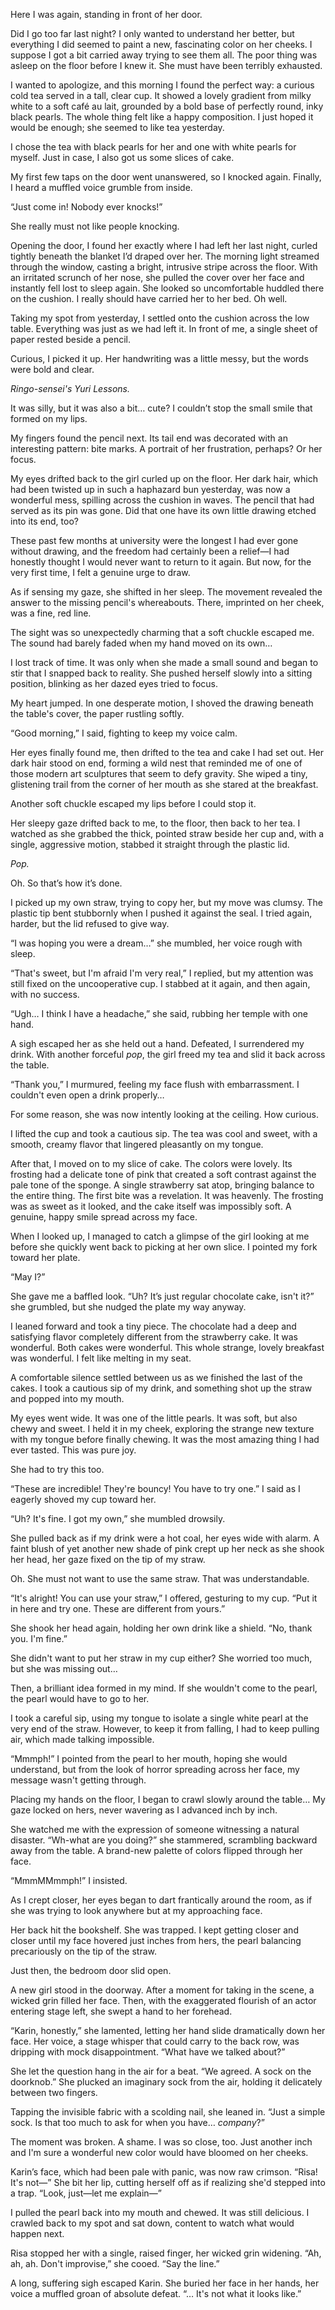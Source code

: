 Here I was again, standing in front of her door.

Did I go too far last night? I only wanted to understand her better, but everything I did seemed to paint a new, fascinating color on her cheeks. I suppose I got a bit carried away trying to see them all. The poor thing was asleep on the floor before I knew it. She must have been terribly exhausted.

I wanted to apologize, and this morning I found the perfect way: a curious cold tea served in a tall, clear cup. It showed a lovely gradient from milky white to a soft café au lait, grounded by a bold base of perfectly round, inky black pearls. The whole thing felt like a happy composition. I just hoped it would be enough; she seemed to like tea yesterday.

 I chose the tea with black pearls for her and one with white pearls for myself. Just in case, I also got us some slices of cake.

My first few taps on the door went unanswered, so I knocked again. Finally, I heard a muffled voice grumble from inside.

“Just come in! Nobody ever knocks!”

She really must not like people knocking.

Opening the door, I found her exactly where I had left her last night, curled tightly beneath the blanket I’d draped over her. The morning light streamed through the window, casting a bright, intrusive stripe across the floor. With an irritated scrunch of her nose, she pulled the cover over her face and instantly fell lost to sleep again. She looked so uncomfortable huddled there on the cushion. I really should have carried her to her bed. Oh well.

Taking my spot from yesterday, I settled onto the cushion across the low table. Everything was just as we had left it. In front of me, a single sheet of paper rested beside a pencil. 

Curious, I picked it up. Her handwriting was a little messy, but the words were bold and clear.

_Ringo-sensei's Yuri Lessons._

It was silly, but it was also a bit… cute? I couldn’t stop the small smile that formed on my lips.

My fingers found the pencil next. Its tail end was decorated with an interesting pattern: bite marks. A portrait of her frustration, perhaps? Or her focus.

My eyes drifted back to the girl curled up on the floor. Her dark hair, which had been twisted up in such a haphazard bun yesterday, was now a wonderful mess, spilling across the cushion in waves. The pencil that had served as its pin was gone. Did that one have its own little drawing etched into its end, too?

These past few months at university were the longest I had ever gone without drawing, and the freedom had certainly been a relief—I had honestly thought I would never want to return to it again. But now, for the very first time, I felt a genuine urge to draw.

As if sensing my gaze, she shifted in her sleep. The movement revealed the answer to the missing pencil's whereabouts. There, imprinted on her cheek, was a fine, red line. 

The sight was so unexpectedly charming that a soft chuckle escaped me. The sound had barely faded when my hand moved on its own…

I lost track of time. It was only when she made a small sound and began to stir that I snapped back to reality. She pushed herself slowly into a sitting position, blinking as her dazed eyes tried to focus.

My heart jumped. In one desperate motion, I shoved the drawing beneath the table's cover, the paper rustling softly.

“Good morning,” I said, fighting to keep my voice calm.

Her eyes finally found me, then drifted to the tea and cake I had set out. Her dark hair stood on end, forming a wild nest that reminded me of one of those modern art sculptures that seem to defy gravity. She wiped a tiny, glistening trail from the corner of her mouth as she stared at the breakfast.

Another soft chuckle escaped my lips before I could stop it.

Her sleepy gaze drifted back to me, to the floor, then back to her tea. I watched as she grabbed the thick, pointed straw beside her cup and, with a single, aggressive motion, stabbed it straight through the plastic lid.

_Pop._

Oh. So that’s how it’s done.

I picked up my own straw, trying to copy her, but my move was clumsy. The plastic tip bent stubbornly when I pushed it against the seal. I tried again, harder, but the lid refused to give way.

“I was hoping you were a dream…” she mumbled, her voice rough with sleep.

“That's sweet, but I'm afraid I'm very real,” I replied, but my attention was still fixed on the uncooperative cup. I stabbed at it again, and then again, with no success.

“Ugh… I think I have a headache,” she said, rubbing her temple with one hand.

A sigh escaped her as she held out a hand. Defeated, I surrendered my drink. With another forceful _pop_, the girl freed my tea and slid it back across the table.

“Thank you,” I murmured, feeling my face flush with embarrassment. I couldn't even open a drink properly… 

For some reason, she was now intently looking at the ceiling. How curious.

I lifted the cup and took a cautious sip. The tea was cool and sweet, with a smooth, creamy flavor that lingered pleasantly on my tongue.
 
After that, I moved on to my slice of cake. The colors were lovely. Its frosting had a delicate tone of pink that created a soft contrast against the pale tone of the sponge. A single strawberry sat atop, bringing balance to the entire thing. The first bite was a revelation. It was heavenly. The frosting was as sweet as it looked, and the cake itself was impossibly soft. A genuine, happy smile spread across my face.

When I looked up, I managed to catch a glimpse of the girl looking at me before she quickly went back to picking at her own slice. I pointed my fork toward her plate.

“May I?”

She gave me a baffled look. “Uh? It’s just regular chocolate cake, isn't it?” she grumbled, but she nudged the plate my way anyway.

I leaned forward and took a tiny piece. The chocolate had a deep and satisfying flavor completely different from the strawberry cake. It was wonderful. Both cakes were wonderful. This whole strange, lovely breakfast was wonderful. I felt like melting in my seat. 

A comfortable silence settled between us as we finished the last of the cakes. I took a cautious sip of my drink, and something shot up the straw and popped into my mouth.

My eyes went wide. It was one of the little pearls. It was soft, but also chewy and sweet. I held it in my cheek, exploring the strange new texture with my tongue before finally chewing. It was the most amazing thing I had ever tasted. This was pure joy. 

She had to try this too.

“These are incredible! They're bouncy! You have to try one.” I said as I eagerly shoved my cup toward her.

“Uh? It's fine. I got my own,” she mumbled drowsily.

She pulled back as if my drink were a hot coal, her eyes wide with alarm. A faint blush of yet another new shade of pink crept up her neck as she shook her head, her gaze fixed on the tip of my straw.

Oh. She must not want to use the same straw. That was understandable.

“It's alright! You can use your straw,” I offered, gesturing to my cup. “Put it in here and try one. These are different from yours.”

She shook her head again, holding her own drink like a shield. “No, thank you. I'm fine.”

She didn't want to put her straw in my cup either? She worried too much, but she was missing out…

Then, a brilliant idea formed in my mind. If she wouldn't come to the pearl, the pearl would have to go to her.

I took a careful sip, using my tongue to isolate a single white pearl at the very end of the straw. However, to keep it from falling, I had to keep pulling air, which made talking impossible.

“Mmmph!” I pointed from the pearl to her mouth, hoping she would understand, but from the look of horror spreading across her face, my message wasn't getting through.

Placing my hands on the floor, I began to crawl slowly around the table… My gaze locked on hers, never wavering as I advanced inch by inch.

She watched me with the expression of someone witnessing a natural disaster. “Wh-what are you doing?” she stammered, scrambling backward away from the table. A brand-new palette of colors flipped through her face.

“MmmMMmmph!” I insisted.

As I crept closer, her eyes began to dart frantically around the room, as if she was trying to look anywhere but at my approaching face. 

Her back hit the bookshelf. She was trapped. I kept getting closer and closer until my face hovered just inches from hers, the pearl balancing precariously on the tip of the straw.

Just then, the bedroom door slid open.

A new girl stood in the doorway. After a moment for taking in the scene, a wicked grin filled her face. Then, with the exaggerated flourish of an actor entering stage left, she swept a hand to her forehead.

“Karin, honestly,” she lamented, letting her hand slide dramatically down her face. Her voice, a stage whisper that could carry to the back row, was dripping with mock disappointment. “What have we talked about?”

She let the question hang in the air for a beat. “We agreed. A sock on the doorknob.” She plucked an imaginary sock from the air, holding it delicately between two fingers. 

Tapping the invisible fabric with a scolding nail, she leaned in. “Just a simple sock. Is that too much to ask for when you have… _company_?”

The moment was broken. A shame. I was so close, too. Just another inch and I'm sure a wonderful new color would have bloomed on her cheeks. 

Karin’s face, which had been pale with panic, was now raw crimson. “Risa! It's not—” She bit her lip, cutting herself off as if realizing she'd stepped into a trap. “Look, just—let me explain—”

I pulled the pearl back into my mouth and chewed. It was still delicious. I crawled back to my spot and sat down, content to watch what would happen next.

Risa stopped her with a single, raised finger, her wicked grin widening. “Ah, ah, ah. Don't improvise,” she cooed. “Say the line.”

A long, suffering sigh escaped Karin. She buried her face in her hands, her voice a muffled groan of absolute defeat. “… It's not what it looks like.”